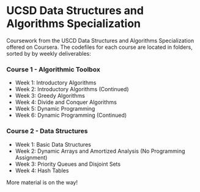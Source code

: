 # UCSD Data Structures and Algorithms Specialization

Coursework from the USCD Data Structures and Algorithms Specialization offered on Coursera. The codefiles for each course are located in folders, sorted by by weekly deliverables:

### Course 1 - Algorithmic Toolbox

- Week 1: Introductory Algorithms
- Week 2: Introductory Algorithms (Continued)
- Week 3: Greedy Algorithms
- Week 4: Divide and Conquer Algorithms
- Week 5: Dynamic Programming
- Week 6: Dynamic Programming (Continued)

### Course 2 - Data Structures

- Week 1: Basic Data Structures
- Week 2: Dynamic Arrays and Amortized Analysis (No Programming Assignment)
- Week 3: Priority Queues and Disjoint Sets
- Week 4: Hash Tables

More material is on the way!
